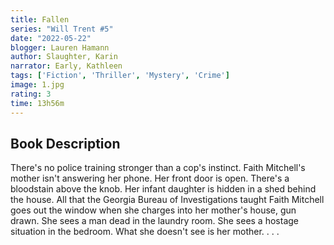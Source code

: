 ```yaml
---
title: Fallen
series: "Will Trent #5"
date: "2022-05-22"
blogger: Lauren Hamann
author: Slaughter, Karin
narrator: Early, Kathleen
tags: ['Fiction', 'Thriller', 'Mystery', 'Crime']
image: 1.jpg
rating: 3
time: 13h56m
---
```




## Book Description

There's no police training stronger than a cop's instinct. Faith Mitchell's mother isn't answering her phone. Her front door is open. There's a bloodstain above the knob. Her infant daughter is hidden in a shed behind the house. All that the Georgia Bureau of Investigations taught Faith Mitchell goes out the window when she charges into her mother's house, gun drawn. She sees a man dead in the laundry room. She sees a hostage situation in the bedroom. What she doesn't see is her mother. . . .

